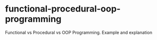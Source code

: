 # functional-procedural-oop-programming
Functional vs Procedural vs OOP Programming. Example and explanation
